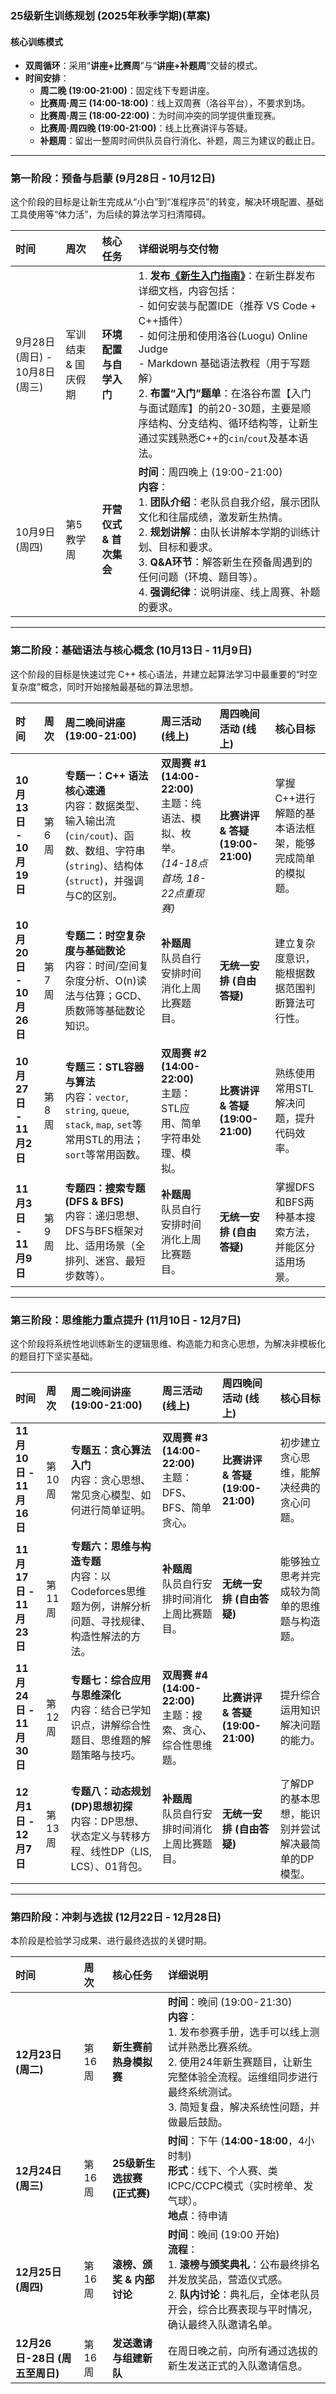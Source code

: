 ### **25级新生训练规划 (2025年秋季学期)(草案)**

#### **核心训练模式**
*   **双周循环**：采用“**讲座+比赛周**”与“**讲座+补题周**”交替的模式。
*   **时间安排**：
    *   **周二晚 (19:00-21:00)**：固定线下专题讲座。
    *   **比赛周·周三 (14:00-18:00)**：线上双周赛（洛谷平台），不要求到场。
    *   **比赛周·周三 (18:00-22:00)**：为时间冲突的同学提供重现赛。
    *   **比赛周·周四晚 (19:00-21:00)**：线上比赛讲评与答疑。
    *   **补题周**：留出一整周时间供队员自行消化、补题，周三为建议的截止日。

---

### **第一阶段：预备与启蒙 (9月28日 - 10月12日)**

这个阶段的目标是让新生完成从“小白”到“准程序员”的转变，解决环境配置、基础工具使用等“体力活”，为后续的算法学习扫清障碍。

| **时间** | **周次** | **核心任务** | **详细说明与交付物** |
| :--- | :--- | :--- | :--- |
| 9月28日(周日) - 10月8日(周三) | 军训结束 & 国庆假期 | **环境配置与自学入门** | 1.  **发布[《新生入门指南》](./week0.md)**：在新生群发布详细文档，内容包括：<br>    -   如何安装与配置IDE（推荐 VS Code + C++插件）<br>    -   如何注册和使用洛谷(Luogu) Online Judge<br>    -   Markdown 基础语法教程（用于写题解）<br> 2.  **布置“入门”题单**：在洛谷布置【入门与面试题库】的前20-30题，主要是顺序结构、分支结构、循环结构等，让新生通过实践熟悉C++的`cin`/`cout`及基本语法。 |
| 10月9日(周四) | 第5教学周 | **开营仪式 & 首次集会** | **时间**：周四晚上 (19:00-21:00)<br>**内容**：<br>1.  **团队介绍**：老队员自我介绍，展示团队文化和往届成绩，激发新生热情。<br>2.  **规划讲解**：由队长讲解本学期的训练计划、目标和要求。<br>3.  **Q&A环节**：解答新生在预备周遇到的任何问题（环境、题目等）。<br>4.  **强调纪律**：说明讲座、线上周赛、补题的要求。 |

---

### **第二阶段：基础语法与核心概念 (10月13日 - 11月9日)**

这个阶段的目标是快速过完 C++ 核心语法，并建立起算法学习中最重要的“时空复杂度”概念，同时开始接触最基础的算法思想。

| **时间** | **周次** | **周二晚间讲座 (19:00-21:00)** | **周三活动 (线上)** | **周四晚间活动 (线上)** | **核心目标** |
| :--- | :--- | :--- | :--- | :--- | :--- |
| **10月13日 - 10月19日** | 第6周 | **专题一：C++ 语法核心速通**<br>内容：数据类型、输入输出流(`cin/cout`)、函数、数组、字符串(`string`)、结构体(`struct`)，并强调与C的区别。 | **双周赛 #1 (14:00-22:00)**<br>主题：纯语法、模拟、枚举。<br>*(14-18点首场, 18-22点重现赛)* | **比赛讲评 & 答疑 (19:00-21:00)** | 掌握C++进行解题的基本语法框架，能够完成简单的模拟题。 |
| **10月20日 - 10月26日** | 第7周 | **专题二：时空复杂度与基础数论**<br>内容：时间/空间复杂度分析、O(n)读法与估算；GCD、质数筛等基础数论知识。 | **补题周**<br>队员自行安排时间消化上周比赛题目。 | **无统一安排 (自由答疑)** | 建立复杂度意识，能根据数据范围判断算法可行性。 |
| **10月27日 - 11月2日** | 第8周 | **专题三：STL容器与算法**<br>内容：`vector`, `string`, `queue`, `stack`, `map`, `set`等常用STL的用法；`sort`等常用函数。 | **双周赛 #2 (14:00-22:00)**<br>主题：STL应用、简单字符串处理、模拟。 | **比赛讲评 & 答疑 (19:00-21:00)** | 熟练使用常用STL解决问题，提升代码效率。 |
| **11月3日 - 11月9日** | 第9周 | **专题四：搜索专题 (DFS & BFS)**<br>内容：递归思想、DFS与BFS框架对比、适用场景（全排列、迷宫、最短步数等）。 | **补题周**<br>队员自行安排时间消化上周比赛题目。 | **无统一安排 (自由答疑)** | 掌握DFS和BFS两种基本搜索方法，并能区分适用场景。 |

---

### **第三阶段：思维能力重点提升 (11月10日 - 12月7日)**

这个阶段将系统性地训练新生的逻辑思维、构造能力和贪心思想，为解决非模板化的题目打下坚实基础。

| **时间** | **周次** | **周二晚间讲座 (19:00-21:00)** | **周三活动 (线上)** | **周四晚间活动 (线上)** | **核心目标** |
| :--- | :--- | :--- | :--- | :--- | :--- |
| **11月10日 - 11月16日** | 第10周 | **专题五：贪心算法入门**<br>内容：贪心思想、常见贪心模型、如何进行简单证明。 | **双周赛 #3 (14:00-22:00)**<br>主题：DFS、BFS、简单贪心。 | **比赛讲评 & 答疑 (19:00-21:00)** | 初步建立贪心思维，能解决经典的贪心问题。 |
| **11月17日 - 11月23日** | 第11周 | **专题六：思维与构造专题**<br>内容：以Codeforces思维题为例，讲解分析问题、寻找规律、构造性解法的方法。 | **补题周**<br>队员自行安排时间消化上周比赛题目。 | **无统一安排 (自由答疑)** | 能够独立思考并完成较为简单的思维题与构造题。 |
| **11月24日 - 11月30日** | 第12周 | **专题七：综合应用与思维深化**<br>内容：结合已学知识点，讲解综合性题目、思维题的解题策略与技巧。 | **双周赛 #4 (14:00-22:00)**<br>主题：搜索、贪心、综合性思维题。 | **比赛讲评 & 答疑 (19:00-21:00)** | 提升综合运用知识解决问题的能力。 |
| **12月1日 - 12月7日** | 第13周 | **专题八：动态规划(DP)思想初探**<br>内容：DP思想、状态定义与转移方程、线性DP（LIS, LCS）、01背包。 | **补题周**<br>队员自行安排时间消化上周比赛题目。 | **无统一安排 (自由答疑)** | 了解DP的基本思想，能识别并尝试解决最简单的DP模型。 |

---

### **第四阶段：冲刺与选拔 (12月22日 - 12月28日)**

本阶段是检验学习成果、进行最终选拔的关键时期。

| **时间** | **周次** | **核心任务** | **详细说明** |
| :--- | :--- | :--- | :--- |
| **12月23日 (周二)** | 第16周 | **新生赛前热身模拟赛** | **时间**：晚间 (19:00-21:30)<br>**内容**：<br>1.  发布参赛手册，选手可以线上测试并熟悉比赛系统。<br>2.  使用24年新生赛题目，让新生完整体验全流程。运维组同步进行最终系统测试。<br>3.  简短复盘，解决系统性问题，并做最后鼓励。 |
| **12月24日 (周三)** | 第16周 | **25级新生选拔赛 (正式赛)** | **时间**：下午 (**14:00-18:00**，4小时制)<br>**形式**：线下、个人赛、类ICPC/CCPC模式（实时榜单、发气球）。<br>**地点**：待申请 |
| **12月25日 (周四)** | 第16周 | **滚榜、颁奖 & 内部讨论** | **时间**：晚间 (19:00 开始)<br>**流程**：<br>1.  **滚榜与颁奖典礼**：公布最终排名并发放奖品，营造仪式感。<br>2.  **队内讨论**：典礼后，全体老队员开会，综合比赛表现与平时情况，确认最终入队邀请名单。 |
| **12月26日-28日 (周五至周日)** | 第16周 | **发送邀请与组建新队** | 在周日晚之前，向所有通过选拔的新生发送正式的入队邀请信息。 |